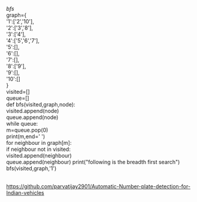 *bfs*<br>
graph={<br>
    '1':['2','10'],<br>
    '2':['3','8'],<br>
    '3':['4'],<br>
    '4':['5','6','7'],<br>
    '5':[],<br>
    '6':[],<br>
    '7':[],<br>
    '8':['9'],<br>
    '9':[],<br>
    '10':[]<br>
}<br>
visited=[]<br>
queue=[]<br>
def bfs(visited,graph,node):<br>
    visited.append(node)<br>
    queue.append(node)<br>
    while queue:<br>
        m=queue.pop(0)<br>
        print(m,end=' ')<br>
        for neighbour in graph[m]:<br>
            if neighbour not in visited:<br>
                visited.append(neighbour)<br>
                queue.append(neighbour)
print("following is the breadth first search")<br>
bfs(visited,graph,'1')<br>
<br>



https://github.com/parvatijay2901/Automatic-Number-plate-detection-for-Indian-vehicles
